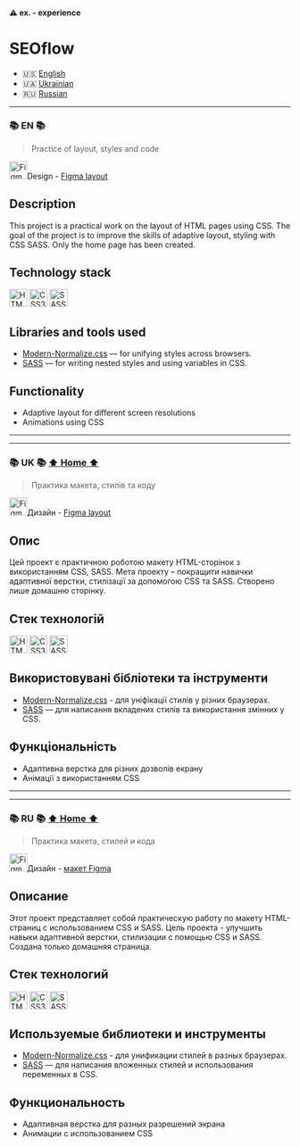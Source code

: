 <h4 id="home">⚠️ ex. - experience</h4>

# SEOflow

* 🇺🇸 [English](#en)
* 🇺🇦 [Ukrainian](#uk)
* 🇷🇺 [Russian](#ru)

--- 

<h3 id="en">📚 EN 📚</h3>

> Practice of layout, styles and code

<img height="32" width="32" src="https://cdn.simpleicons.org/figma/##F24E1E" title="Figma"/>Design - [Figma layout](https://www.figma.com/file/fHqJtCApL4xcUV8M8yEWGq/SEOFlow?type=design&mode=design&t=lwq3kBEsMMvaETw0-0)

## Description
This project is a practical work on the layout of HTML pages using CSS. The goal of the project is to improve the skills of adaptive layout, styling with CSS SASS. Only the home page has been created.

## Technology stack

<img height="32" width="32" src="https://cdn.simpleicons.org/html5/#E34F26" title="HTML5"/> <img height="32" width="32" src="https://cdn.simpleicons.org/css3/#1572B6" title="CSS3"/> <img height="32" width="32" src="https://cdn.simpleicons.org/sass/#CC6699" title="SASS"/>

## Libraries and tools used
- [Modern-Normalize.css](https://cdnjs.com/libraries/modern-normalize/) — for unifying styles across browsers.
- [SASS](https://sass-lang.com/) — for writing nested styles and using variables in CSS.

## Functionality
- Adaptive layout for different screen resolutions
- Animations using CSS

---
---

<h3 id="uk">📚 UK 📚 <a href="#home">⬆ Home ⬆</a></h3> 			

> Практика макета, стилів та коду

<img height="32" width="32" src="https://cdn.simpleicons.org/figma/##F24E1E" title="Figma"/>Дизайн - [Figma layout](https://www.figma.com/file/fHqJtCApL4xcUV8M8yEWGq/SEOFlow?type=design&mode=design&t=lwq3kBEsMMvaETw0-0)

## Опис
Цей проект є практичною роботою макету HTML-сторінок з використанням CSS, SASS. Мета проекту – покращити навички адаптивної верстки, стилізації за допомогою CSS та SASS. Створено лише домашню сторінку.

## Стек технологій
<img height="32" width="32" src="https://cdn.simpleicons.org/html5/#E34F26" title="HTML5"/> <img height="32" width="32" src="https://cdn.simpleicons.org/css3/#1572B6" title="CSS3"/> <img height="32" width="32" src="https://cdn.simpleicons.org/sass/#CC6699" title="SASS"/>

## Використовувані бібліотеки та інструменти
- [Modern-Normalize.css](https://cdnjs.com/libraries/modern-normalize/) - для уніфікації стилів у різних браузерах.
- [SASS](https://sass-lang.com/) — для написання вкладених стилів та використання змінних у CSS.

## Функціональність
- Адаптивна верстка для різних дозволів екрану
- Анімації з використанням CSS

---
---

<h3 id="ru">📚 RU 📚 <a href="#home">⬆ Home ⬆</a></h3> 

> Практика макета, стилей и кода

<img height="32" width="32" src="https://cdn.simpleicons.org/figma/##F24E1E" title="Figma"/>Дизайн - [макет Figma](https://www.figma.com/file/fHqJtCApL4xcUV8M8yEWGq/SEOFlow?type=design&mode=design&t=lwq3kBEsMMvaETw0-0)

## Описание
Этот проект представляет собой практическую работу по макету HTML-страниц с использованием CSS и SASS. Цель проекта - улучшить навыки адаптивной верстки, стилизации с помощью CSS и SASS. Создана только домашняя страница.

## Стек технологий
<img height="32" width="32" src="https://cdn.simpleicons.org/html5/#E34F26" title="HTML5"/> <img height="32" width="32" src="https://cdn.simpleicons.org/css3/#1572B6" title="CSS3"/> <img height="32" width="32" src="https://cdn.simpleicons.org/sass/#CC6699" title="SASS"/>

## Используемые библиотеки и инструменты
- [Modern-Normalize.css](https://cdnjs.com/libraries/modern-normalize/) - для унификации стилей в разных браузерах.
- [SASS](https://sass-lang.com/) — для написания вложенных стилей и использования переменных в CSS.

## Функциональность
- Адаптивная верстка для разных разрешений экрана
- Анимации с использованием CSS
